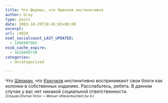 ```yaml
---
title: Что Шерман, что Крючков инстинктивно
author: Gray
type: posts
date: 2003-10-20T18:45:03+00:00
excerpt:
url: /4028
esml_socialcount_LAST_UPDATED:
  - 1496907965
essb_cache_expire:
  - 1616009730
categories:
  - Uncategorized

---
```








Что <a href="http://sherman.ru/" target="_blank">Шерман</a>, что <a href="http://deniskin.webplanet.ru/" target="_blank">Крючков</a> инстинктивно воспринимают свои блоги как колонки в собственных изданиях. Расслабьтесь, ребята. В данном случае у вас нет никакой социальной ответственности.  
<font size=1>_[Слушая:Zinchuk Victor &#8212; Menuet &#171;Klavierbuchlein fur A.]_</font>